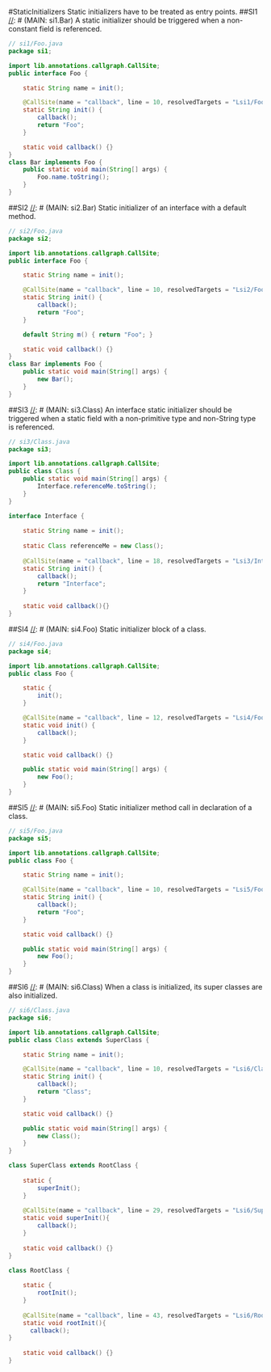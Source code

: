 #StaticInitializers
Static initializers have to be treated as entry points.
##SI1
[//]: # (MAIN: si1.Bar)
A static initializer should be triggered when a non-constant field is referenced.
```java
// si1/Foo.java
package si1;

import lib.annotations.callgraph.CallSite;
public interface Foo {

	static String name = init();

    @CallSite(name = "callback", line = 10, resolvedTargets = "Lsi1/Foo;")
	static String init() {
		callback();
		return "Foo";
	}

	static void callback() {}
}
class Bar implements Foo {
	public static void main(String[] args) {
		Foo.name.toString();
	}
}
```
[//]: # (END)

##SI2
[//]: # (MAIN: si2.Bar)
Static initializer of an interface with a default method. 
```java
// si2/Foo.java
package si2;

import lib.annotations.callgraph.CallSite;
public interface Foo {

	static String name = init();

    @CallSite(name = "callback", line = 10, resolvedTargets = "Lsi2/Foo;")
	static String init() {
		callback();
		return "Foo";
	}

	default String m() { return "Foo"; }

	static void callback() {}
}
class Bar implements Foo {
	public static void main(String[] args) {
		new Bar();
	}
}
```
[//]: # (END)

##SI3
[//]: # (MAIN: si3.Class)
An interface static initializer should be triggered when a static field with a non-primitive type
and non-String type is referenced.
```java
// si3/Class.java
package si3;

import lib.annotations.callgraph.CallSite;
public class Class {
	public static void main(String[] args) {
		Interface.referenceMe.toString();
	}
}

interface Interface {
    
    static String name = init();
    
    static Class referenceMe = new Class();
    
    @CallSite(name = "callback", line = 18, resolvedTargets = "Lsi3/Interface;")
    static String init() {
        callback();
        return "Interface";
    }
    
    static void callback(){}    
}
```
[//]: # (END)

##SI4
[//]: # (MAIN: si4.Foo)
Static initializer block of a class.
```java
// si4/Foo.java
package si4;

import lib.annotations.callgraph.CallSite;
public class Foo {

	static {
		init();
	}

    @CallSite(name = "callback", line = 12, resolvedTargets = "Lsi4/Foo;")
	static void init() {
		callback();
	}

	static void callback() {}

	public static void main(String[] args) {
		new Foo();
	}
}
```
[//]: # (END)

##SI5
[//]: # (MAIN: si5.Foo)
Static initializer method call in declaration of a class.  
```java
// si5/Foo.java
package si5;

import lib.annotations.callgraph.CallSite;
public class Foo {

	static String name = init();

    @CallSite(name = "callback", line = 10, resolvedTargets = "Lsi5/Foo;")
	static String init() {
		callback();
		return "Foo";
	}

	static void callback() {}

	public static void main(String[] args) {
		new Foo();
	}
}
```
[//]: # (END)

##SI6
[//]: # (MAIN: si6.Class)
When a class is initialized, its super classes are also initialized.
```java
// si6/Class.java
package si6;

import lib.annotations.callgraph.CallSite;
public class Class extends SuperClass {

	static String name = init();

    @CallSite(name = "callback", line = 10, resolvedTargets = "Lsi6/Class;")
	static String init() {
		callback();
		return "Class";
	}

	static void callback() {}

	public static void main(String[] args) {
		new Class();
	}
}

class SuperClass extends RootClass {
    
    static {
        superInit();
    }
    
    @CallSite(name = "callback", line = 29, resolvedTargets = "Lsi6/SuperClass;")
    static void superInit(){
        callback();
    }
    
    static void callback() {}
}

class RootClass {
    
    static { 
        rootInit();
    }
    
    @CallSite(name = "callback", line = 43, resolvedTargets = "Lsi6/RootClass;")
    static void rootInit(){
      callback();
}  
    
    static void callback() {}
}
```
[//]: # (END)